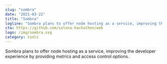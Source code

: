 ```yaml
---
slug: "sombra"
date: "2021-03-22"
title: "Sombra"
logline: "Sombra plans to offer node hosting as a service, improving the developer experience by providing metrics and access control options."
cta: https://github.com/solana-hackathon/web
logo: /img/sombra.svg
category: tools
---
```


Sombra plans to offer node hosting as a service, improving the developer experience by providing metrics and access control options.
